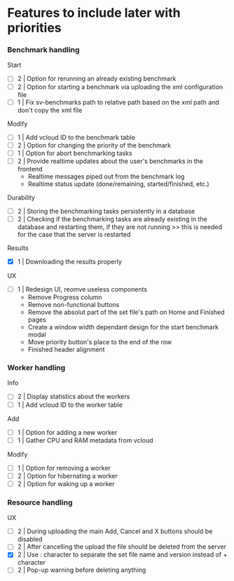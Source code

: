 ﻿# Features to include later with priorities

### Benchmark handling

Start
- [ ] 2 | Option for rerunning an already existing benchmark
- [ ] 2 | Option for starting a benchmark via uploading the xml configuration file
- [ ] 1 | Fix sv-benchmarks path to relative path based on the xml path and don't copy the xml file
  
Modify
- [ ] 1 | Add vcloud ID to the benchmark table
- [ ] 2 | Option for changing the priority of the benchmark
- [ ] 1 | Option for abort benchmarking tasks
- [ ] 2 | Provide realtime updates about the user's benchmarks in the frontend
  - Realtime messages piped out from the benchmark log
  - Realtime status update (done/remaining, started/finished, etc.)

Durability
- [ ] 2 | Storing the benchmarking tasks persistently in a database
- [ ] 2 | Checking if the benchmarking tasks are already existing in the database and restarting them,
  if they are not running >> this is needed for the case that the server is restarted

Results
- [X] 1 | Downloading the results properly

UX
- [ ] 1 | Redesign UI, reomve useless components
  - Remove Progress column
  - Remove non-functional buttons
  - Remove the absolut part of the set file's path on Home and Finished pages
  - Create a window width dependant design for the start benchmark modal
  - Move priority button's place to the end of the row
  - Finished header alignment

### Worker handling

Info
- [ ] 2 | Display statistics about the workers
- [ ] 1 | Add vcloud ID to the worker table

Add
- [ ] 1 | Option for adding a new worker
- [ ] 1 | Gather CPU and RAM metadata from vcloud

Modify  
- [ ] 1 | Option for removing a worker
- [ ] 2 | Option for hibernating a worker
- [ ] 2 | Option for waking up a worker

### Resource handling

UX
- [ ] 2 | During uploading the main Add, Cancel and X buttons should be disabled
- [ ] 2 | After cancelling the upload the file should be deleted from the server
- [X] 2 | Use : character to separate the set file name and version instead of + character
- [ ] 2 | Pop-up warning before deleting anything